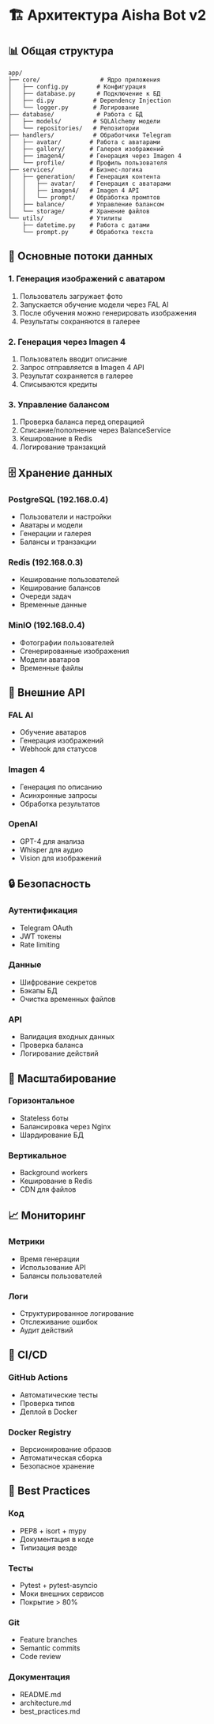# 🏗️ Архитектура Aisha Bot v2

## 📊 Общая структура

```
app/
├── core/                 # Ядро приложения
│   ├── config.py        # Конфигурация
│   ├── database.py      # Подключение к БД
│   ├── di.py           # Dependency Injection
│   └── logger.py       # Логирование
├── database/            # Работа с БД
│   ├── models/         # SQLAlchemy модели
│   └── repositories/   # Репозитории
├── handlers/           # Обработчики Telegram
│   ├── avatar/        # Работа с аватарами
│   ├── gallery/       # Галерея изображений
│   ├── imagen4/       # Генерация через Imagen 4
│   └── profile/       # Профиль пользователя
├── services/          # Бизнес-логика
│   ├── generation/    # Генерация контента
│   │   ├── avatar/    # Генерация с аватарами
│   │   ├── imagen4/   # Imagen 4 API
│   │   └── prompt/    # Обработка промптов
│   ├── balance/       # Управление балансом
│   └── storage/       # Хранение файлов
└── utils/             # Утилиты
    ├── datetime.py    # Работа с датами
    └── prompt.py      # Обработка текста
```

## 🔄 Основные потоки данных

### 1. Генерация изображений с аватаром
1. Пользователь загружает фото
2. Запускается обучение модели через FAL AI
3. После обучения можно генерировать изображения
4. Результаты сохраняются в галерее

### 2. Генерация через Imagen 4
1. Пользователь вводит описание
2. Запрос отправляется в Imagen 4 API
3. Результат сохраняется в галерее
4. Списываются кредиты

### 3. Управление балансом
1. Проверка баланса перед операцией
2. Списание/пополнение через BalanceService
3. Кеширование в Redis
4. Логирование транзакций

## 🗄️ Хранение данных

### PostgreSQL (192.168.0.4)
- Пользователи и настройки
- Аватары и модели
- Генерации и галерея
- Балансы и транзакции

### Redis (192.168.0.3)
- Кеширование пользователей
- Кеширование балансов
- Очереди задач
- Временные данные

### MinIO (192.168.0.4)
- Фотографии пользователей
- Сгенерированные изображения
- Модели аватаров
- Временные файлы

## 🔌 Внешние API

### FAL AI
- Обучение аватаров
- Генерация изображений
- Webhook для статусов

### Imagen 4
- Генерация по описанию
- Асинхронные запросы
- Обработка результатов

### OpenAI
- GPT-4 для анализа
- Whisper для аудио
- Vision для изображений

## 🔒 Безопасность

### Аутентификация
- Telegram OAuth
- JWT токены
- Rate limiting

### Данные
- Шифрование секретов
- Бэкапы БД
- Очистка временных файлов

### API
- Валидация входных данных
- Проверка баланса
- Логирование действий

## 🚀 Масштабирование

### Горизонтальное
- Stateless боты
- Балансировка через Nginx
- Шардирование БД

### Вертикальное
- Background workers
- Кеширование в Redis
- CDN для файлов

## 📈 Мониторинг

### Метрики
- Время генерации
- Использование API
- Балансы пользователей

### Логи
- Структурированное логирование
- Отслеживание ошибок
- Аудит действий

## 🔄 CI/CD

### GitHub Actions
- Автоматические тесты
- Проверка типов
- Деплой в Docker

### Docker Registry
- Версионирование образов
- Автоматическая сборка
- Безопасное хранение

## 🎯 Best Practices

### Код
- PEP8 + isort + mypy
- Документация в коде
- Типизация везде

### Тесты
- Pytest + pytest-asyncio
- Моки внешних сервисов
- Покрытие > 80%

### Git
- Feature branches
- Semantic commits
- Code review

### Документация
- README.md
- architecture.md
- best_practices.md